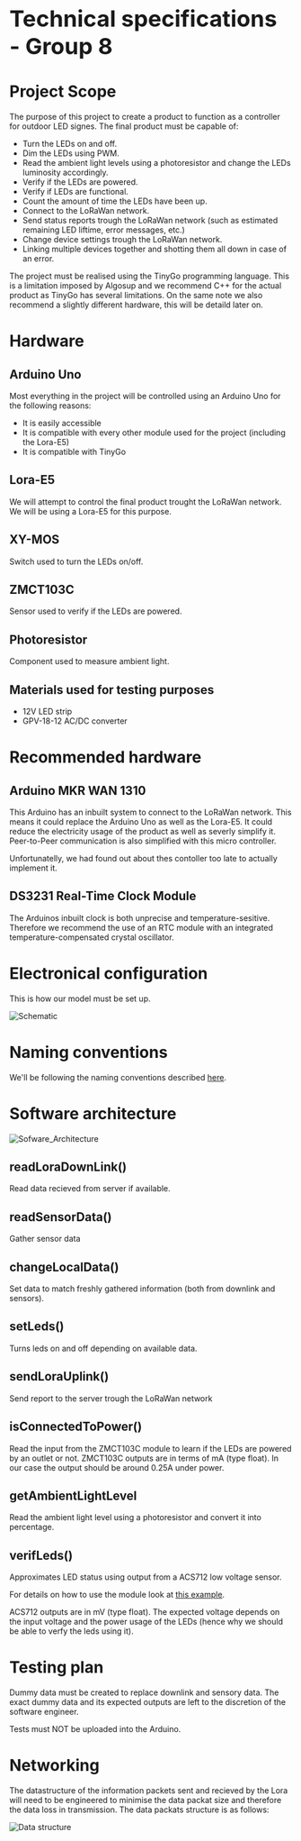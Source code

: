 <h1 style="font-size: 2.5rem;">Technical specifications - Group 8</h1>

# Project Scope

The purpose of this project to create a product to function as a controller for outdoor LED signes.
The final product must be capable of:

- Turn the LEDs on and off.
- Dim the LEDs using PWM.
- Read the ambient light levels using a photoresistor and change the LEDs luminosity accordingly.
- Verify if the LEDs are powered.
- Verify if LEDs are functional.
- Count the amount of time the LEDs have been up.
- Connect to the LoRaWan network.
- Send status reports trough the LoRaWan network (such as estimated remaining LED liftime, error messages, etc.)
- Change device settings trough the LoRaWan network.
- Linking multiple devices together and shotting them all down in case of an error. 

The project must be realised using the TinyGo programming language. This is a limitation imposed by Algosup and we recommend C++ for the actual product as TinyGo has several limitations.
On the same note we also recommend a slightly different hardware, this will be detaild later on.

# Hardware

## Arduino Uno

Most everything in the project will be controlled using an Arduino Uno for the following reasons:

- It is easily accessible
- It is compatible with every other module used for the project (including the Lora-E5)
- It is compatible with TinyGo

## Lora-E5

We will attempt to control the final product trought the LoRaWan network.
We will be using a Lora-E5 for this purpose.

## XY-MOS

Switch used to turn the LEDs on/off.

## ZMCT103C

Sensor used to verify if the LEDs are powered.

## Photoresistor

Component used to measure ambient light.

## Materials used for testing purposes

- 12V LED strip
- GPV-18-12 AC/DC converter

# Recommended hardware

## Arduino MKR WAN 1310

This Arduino has an inbuilt system to connect to the LoRaWan network.
This means it could replace the Arduino Uno as well as the Lora-E5.
It could reduce the electricity usage of the product as well as severly simplify it.
Peer-to-Peer communication is also simplified with this micro controller.

Unfortunatelly, we had found out about thes contoller too late to actually implement it.

## DS3231 Real-Time Clock Module

The Arduinos inbuilt clock is both unprecise and temperature-sesitive.
Therefore we recommend the use of an RTC module with an integrated temperature-compensated crystal oscillator.

# Electronical configuration

This is how our model must be set up.

![Schematic](./Images/Schematic.png)

# Naming conventions

We'll be following the naming conventions described [here](https://www.golangprograms.com/naming-conventions-for-golang-functions.html).

# Software architecture

![Sofware_Architecture](./Images/Software_Architecture.png)

## readLoraDownLink()

Read data recieved from server if available.

## readSensorData()

Gather sensor data

## changeLocalData()

Set data to match freshly gathered information (both from downlink and sensors).

## setLeds()

Turns leds on and off depending on available data.

## sendLoraUplink()

Send report to the server trough the LoRaWan network

## isConnectedToPower()

Read the input from the ZMCT103C module to learn if the LEDs are powered by an outlet or not.
ZMCT103C outputs are in terms of mA (type float). In our case the output should be around 0.25A under power.

## getAmbientLightLevel

Read the ambient light level using a photoresistor and convert it into percentage.

## verifLeds()

Approximates LED status using output from a ACS712 low voltage sensor.

For details on how to use the module look at [this example](https://www.electronicshub.org/interfacing-acs712-current-sensor-with-arduino/).

ACS712 outputs are in mV (type float). The expected voltage depends on the input voltage and the power usage of the LEDs (hence why we should be able to verfy the leds using it).

# Testing plan

Dummy data must be created to replace downlink and sensory data.
The exact dummy data and its expected outputs are left to the discretion of the software engineer.

Tests must NOT be uploaded into the Arduino.

# Networking

The datastructure of the information packets sent and recieved by the Lora will need to be engineered to minimise the data packat size and therefore the data loss in transmission.
The data packats structure is as follows:

![Data structure](./Images/Data_Structure.png)
